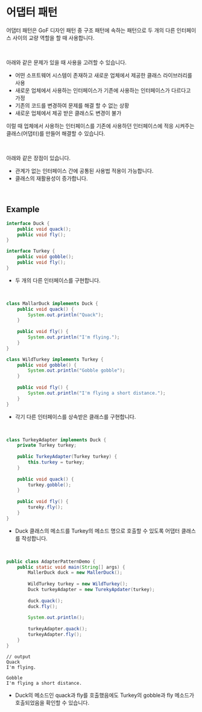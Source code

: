 # 어댑터 패턴

어댑터 패턴은 GoF 디자인 패턴 중 구조 패턴에 속하는 패턴으로 두 개의 다른 인터페이스 사이의 교량 역할을 할 때 사용합니다. 

<br>

아래와 같은 문제가 있을 때 사용을 고려할 수 있습니다.

* 어떤 소프트웨어 시스템이 존재하고 새로운 업체에서 제공한 클래스 라이브러리를 사용
* 새로운 업체에서 사용하는 인터페이스가 기존에 사용하는 인터페이스가 다르다고 가정
* 기존의 코드를 변경하여 문제를 해결 할 수 없는 상황
* 새로운 업체에서 제공 받은 클래스도 변경이 불가

이럴 때 업체에서 사용하는 인터페이스를 기존에 사용하던 인터페이스에 적응 시켜주는 클래스(어댑터)를 만들어 해결할 수 있습니다.

<br>

아래와 같은 장점이 있습니다.

* 관계가 없는 인터페이스 간에 공통된 사용법 적용이 가능합니다.
* 클래스의 재활용성이 증가합니다.

<br>

## Example

``` java
interface Duck {
    public void quack();
    public void fly();
}

interface Turkey {
    public void gobble();
    public void fly();
}
```

* 두 개의 다른 인터페이스를 구현합니다.

<br>

```java
class MallarDuck implements Duck {
    public void quack() {
        System.out.println("Quack");
    }
    
    public void fly() {
        System.out.println("I'm flying.");
    }
}

class WildTurkey implements Turkey {
    public void gobble() {
        System.out.println("Gobble gobble");
    }
    
    public void fly() {
        System.out.println("I'm flying a short distance.");
    }
}
```

* 각기 다른 인터페이스를 상속받은 클래스를 구현합니다.

<br>

``` java
class TurkeyAdapter implements Duck {
    private Turkey turkey;
    
    public TurkeyAdapter(Turkey turkey) {
        this.turkey = turkey;
    }
    
    public void quack() {
        turkey.gobble();
    }
    
    public void fly() {
        tureky.fly();
    }
}
```

* Duck 클래스의 메소드를 Turkey의 메소드 명으로 호출할 수 있도록 어댑터 클래스를 작성합니다.

<br>

``` java
public class AdapterPatternDemo {
    public static void main(String[] args) {
        MallerDuck duck = new MallerDuck();
        
        WildTurkey turkey = new WildTurkey();
        Duck turkeyAdapter = new TurekyApdater(turkey);
        
        duck.quack();
        duck.fly();
        
        System.out.println();
        
        turkeyAdapter.quack();
        turkeyAdapter.fly();
    }
}
```

```
// output
Quack
I'm flying.

Gobble
I'm flying a short distance.
```

* Duck의 메소드인 quack과 fly를 호출했음에도 Turkey의 gobble과 fly 메소드가 호출되었음을 확인할 수 있습니다.